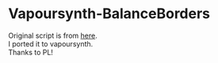 # Vapoursynth-BalanceBorders
Original script is from [here](https://github.com/Neroldy/AviSynth_Filters/blob/master/BalanceBorders.avsi).  
I ported it to vapoursynth.  
Thanks to PL!
